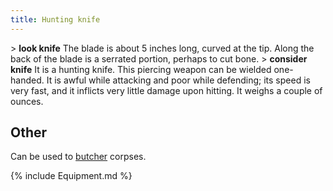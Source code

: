 ```yaml
---
title: Hunting knife
---
```


\> **look knife**
The blade is about 5 inches long, curved at the tip. Along the back of
the
blade is a serrated portion, perhaps to cut bone.
\> **consider knife**
It is a hunting knife.
This piercing weapon can be wielded one-handed.
It is awful while attacking and poor while defending; its speed is very
fast, and it inflicts very little damage upon hitting.
It weighs a couple of ounces.

## Other

Can be used to [butcher](butcher "wikilink") corpses.

{% include Equipment.md %}